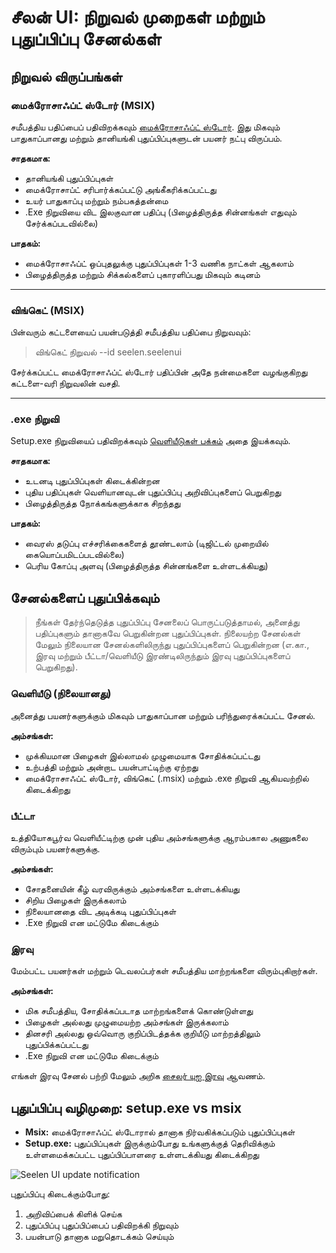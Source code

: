 # சீலன் UI: நிறுவல் முறைகள் மற்றும் புதுப்பிப்பு சேனல்கள்

## நிறுவல் விருப்பங்கள்

### மைக்ரோசாஃப்ட் ஸ்டோர் (MSIX)

சமீபத்திய பதிப்பைப் பதிவிறக்கவும் [மைக்ரோசாஃப்ட் ஸ்டோர்](https://www.microsoft.com/store).
இது மிகவும் பாதுகாப்பானது மற்றும் தானியங்கி புதுப்பிப்புகளுடன் பயனர் நட்பு விருப்பம்.

**சாதகமாக:**

- தானியங்கி புதுப்பிப்புகள்
- மைக்ரோசாப்ட் சரிபார்க்கப்பட்டு அங்கீகரிக்கப்பட்டது
- உயர் பாதுகாப்பு மற்றும் நம்பகத்தன்மை
- .Exe நிறுவியை விட இலகுவான பதிப்பு (பிழைத்திருத்த சின்னங்கள் எதுவும் சேர்க்கப்படவில்லை)

**பாதகம்:**

- மைக்ரோசாஃப்ட் ஒப்புதலுக்கு புதுப்பிப்புகள் 1-3 வணிக நாட்கள் ஆகலாம்
- பிழைத்திருத்த மற்றும் சிக்கல்களைப் புகாரளிப்பது மிகவும் கடினம்

---

### விங்கெட் (MSIX)

பின்வரும் கட்டளையைப் பயன்படுத்தி சமீபத்திய பதிப்பை நிறுவவும்:

> விங்கெட் நிறுவல் --id seelen.seelenui

சேர்க்கப்பட்ட மைக்ரோசாஃப்ட் ஸ்டோர் பதிப்பின் அதே நன்மைகளை வழங்குகிறது கட்டளை-வரி நிறுவலின் வசதி.

---

### .exe நிறுவி

Setup.exe நிறுவியைப் பதிவிறக்கவும்
[வெளியீடுகள் பக்கம்](https://github.com/eythaann/Seelen-UI/releases) அதை இயக்கவும்.

**சாதகமாக:**

- உடனடி புதுப்பிப்புகள் கிடைக்கின்றன
- புதிய பதிப்புகள் வெளியானவுடன் புதுப்பிப்பு அறிவிப்புகளைப் பெறுகிறது
- பிழைத்திருத்த நோக்கங்களுக்காக சிறந்தது

**பாதகம்:**

- வைரஸ் தடுப்பு எச்சரிக்கைகளைத் தூண்டலாம் (டிஜிட்டல் முறையில் கையொப்பமிடப்படவில்லை)
- பெரிய கோப்பு அளவு (பிழைத்திருத்த சின்னங்களை உள்ளடக்கியது)

## சேனல்களைப் புதுப்பிக்கவும்

> நீங்கள் தேர்ந்தெடுத்த புதுப்பிப்பு சேனலைப் பொருட்படுத்தாமல், அனைத்து பதிப்புகளும் தானாகவே
> பெறுகின்றன புதுப்பிப்புகள். நிலையற்ற சேனல்கள் மேலும் நிலையான சேனல்களிலிருந்து
> புதுப்பிப்புகளைப் பெறுகின்றன (எ.கா., இரவு மற்றும் பீட்டா/வெளியீடு இரண்டிலிருந்தும் இரவு
> புதுப்பிப்புகளைப் பெறுகிறது).

### வெளியீடு (நிலையானது)

அனைத்து பயனர்களுக்கும் மிகவும் பாதுகாப்பான மற்றும் பரிந்துரைக்கப்பட்ட சேனல்.

**அம்சங்கள்:**

- முக்கியமான பிழைகள் இல்லாமல் முழுமையாக சோதிக்கப்பட்டது
- உற்பத்தி மற்றும் அன்றாட பயன்பாட்டிற்கு ஏற்றது
- மைக்ரோசாஃப்ட் ஸ்டோர், விங்கெட் (.msix) மற்றும் .exe நிறுவி ஆகியவற்றில் கிடைக்கிறது

### பீட்டா

உத்தியோகபூர்வ வெளியீட்டிற்கு முன் புதிய அம்சங்களுக்கு ஆரம்பகால அணுகலை விரும்பும் பயனர்களுக்கு.

**அம்சங்கள்:**

- சோதனையின் கீழ் வரவிருக்கும் அம்சங்களை உள்ளடக்கியது
- சிறிய பிழைகள் இருக்கலாம்
- நிலையானதை விட அடிக்கடி புதுப்பிப்புகள்
- .Exe நிறுவி என மட்டுமே கிடைக்கும்

### இரவு

மேம்பட்ட பயனர்கள் மற்றும் டெவலப்பர்கள் சமீபத்திய மாற்றங்களை விரும்புகிறார்கள்.

**அம்சங்கள்:**

- மிக சமீபத்திய, சோதிக்கப்படாத மாற்றங்களைக் கொண்டுள்ளது
- பிழைகள் அல்லது முழுமையற்ற அம்சங்கள் இருக்கலாம்
- தினசரி அல்லது ஒவ்வொரு குறிப்பிடத்தக்க குறியீடு மாற்றத்திலும் புதுப்பிக்கப்பட்டது
- .Exe நிறுவி என மட்டுமே கிடைக்கும்

எங்கள் இரவு சேனல் பற்றி மேலும் அறிக [சைலர் யுஐ இரவு](https://seelen.io/blog/nightly)
ஆவணம்.

## புதுப்பிப்பு வழிமுறை: setup.exe vs msix

- **Msix:** மைக்ரோசாஃப்ட் ஸ்டோரால் தானாக நிர்வகிக்கப்படும் புதுப்பிப்புகள்
- **Setup.exe:** புதுப்பிப்புகள் இருக்கும்போது உங்களுக்குத் தெரிவிக்கும் உள்ளமைக்கப்பட்ட
  புதுப்பிப்பாளரை உள்ளடக்கியது கிடைக்கிறது

![Seelen UI update notification](https://github.com/Seelen-Inc/slu-blog/blob/master/blog/seelen-ui-distribution-channels/image.png?raw=true)

புதுப்பிப்பு கிடைக்கும்போது:

1. அறிவிப்பைக் கிளிக் செய்க
2. புதுப்பிப்பு புதுப்பிப்பைப் பதிவிறக்கி நிறுவும்
3. பயன்பாடு தானாக மறுதொடக்கம் செய்யும்
